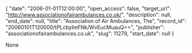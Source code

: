 {
  "date": "2006-01-01T12:00:00", 
  "open_access": false, 
  "target_url": "http://www.associationofairambulances.co.uk/", 
  "description": null, 
  "end_date": null, 
  "title": "Association of Air Ambulances, The", 
  "record_id": "20060101T120000/tPLcbyImFNk/WvEucMuauQ==", 
  "publisher": "associationofairambulances.co.uk", 
  "slug": 11279, 
  "start_date": null
}

None